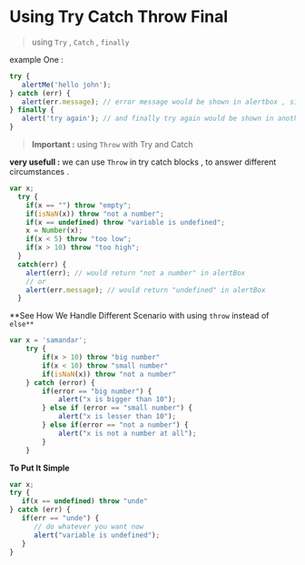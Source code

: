 # Using Try Catch Throw Final

> using  `Try` , `Catch` , `finally`

example One :
```javascript
try {
   alertMe('hello john');
} catch (err) {
   alert(err.message); // error message would be shown in alertbox , since alertMe is not Defined
} finally {
   alert('try again'); // and finally try again would be shown in another alertbox after err.message alertbox.
}
```

> **Important :** using `Throw` with Try and Catch

**very usefull :** we can use `Throw` in try catch blocks , to answer different circumstances .
```javascript
var x;
  try { 
    if(x == "") throw "empty";
    if(isNaN(x)) throw "not a number";
    if(x == undefined) throw "variable is undefined";
    x = Number(x);
    if(x < 5) throw "too low";
    if(x > 10) throw "too high";
  }
  catch(err) {
    alert(err); // would return "not a number" in alertBox
    // or
    alert(err.message); // would return "undefined" in alertBox
  }
```

**See How We Handle Different Scenario with using `throw` instead of `else**`
```javascript
var x = 'samandar';
    try {
        if(x > 10) throw "big number"
        if(x < 10) throw "small number"
        if(isNaN(x)) throw "not a number"
    } catch (error) {
        if(error == "big number") {
            alert("x is bigger than 10");
        } else if (error == "small number") {
            alert("x is lesser than 10");
        } else if(error == "not a number") {
            alert("x is not a number at all");
        }
    }
```

**To Put It Simple**
```javascript
var x;
try {
   if(x == undefined) throw "unde"
} catch (err) {
   if(err == "unde") {
      // do whatever you want now
      alert("variable is undefined");
   }
}
```







